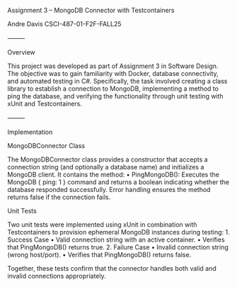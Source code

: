 Assignment 3 – MongoDB Connector with Testcontainers

Andre Davis
CSCI-487-01-F2F-FALL25

⸻

Overview

This project was developed as part of Assignment 3 in Software Design. The objective was to gain familiarity with Docker, database connectivity, and automated testing in C#. Specifically, the task involved creating a class library to establish a connection to MongoDB, implementing a method to ping the database, and verifying the functionality through unit testing with xUnit and Testcontainers.

⸻

Implementation

MongoDBConnector Class

The MongoDBConnector class provides a constructor that accepts a connection string (and optionally a database name) and initializes a MongoDB client. It contains the method:
	•	PingMongoDB(): Executes the MongoDB { ping: 1 } command and returns a boolean indicating whether the database responded successfully. Error handling ensures the method returns false if the connection fails.

Unit Tests

Two unit tests were implemented using xUnit in combination with Testcontainers to provision ephemeral MongoDB instances during testing:
	1.	Success Case
	•	Valid connection string with an active container.
	•	Verifies that PingMongoDB() returns true.
	2.	Failure Case
	•	Invalid connection string (wrong host/port).
	•	Verifies that PingMongoDB() returns false.

Together, these tests confirm that the connector handles both valid and invalid connections appropriately.
